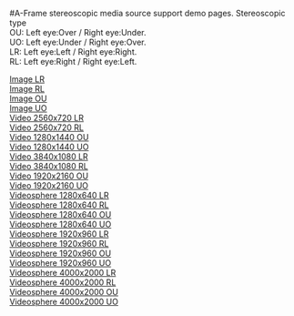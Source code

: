 #A-Frame stereoscopic media source support demo pages.
Stereoscopic type  
OU: Left eye:Over  / Right eye:Under.  
UO: Left eye:Under / Right eye:Over.  
LR: Left eye:Left  / Right eye:Right.  
RL: Left eye:Right / Right eye:Left.  
   
[Image LR](https://gtk2k.github.io/aframe_stereoscopic/aframe_image_lr.html)  
[Image RL](https://gtk2k.github.io/aframe_stereoscopic/aframe_image_rl.html)  
[Image OU](https://gtk2k.github.io/aframe_stereoscopic/aframe_image_ou.html)  
[Image UO](https://gtk2k.github.io/aframe_stereoscopic/aframe_image_uo.html)  
[Video 2560x720 LR](https://gtk2k.github.io/aframe_stereoscopic/aframe_video_2560x720_lr.html)  
[Video 2560x720 RL](https://gtk2k.github.io/aframe_stereoscopic/aframe_video_2560x720_rl.html)  
[Video 1280x1440 OU](https://gtk2k.github.io/aframe_stereoscopic/aframe_video_1280x1440_ou.html)  
[Video 1280x1440 UO](https://gtk2k.github.io/aframe_stereoscopic/aframe_video_1280x1440_uo.html)  
[Video 3840x1080 LR](https://gtk2k.github.io/aframe_stereoscopic/aframe_video_3840x1080_lr.html)  
[Video 3840x1080 RL](https://gtk2k.github.io/aframe_stereoscopic/aframe_video_3840x1080_rl.html)  
[Video 1920x2160 OU](https://gtk2k.github.io/aframe_stereoscopic/aframe_video_1920x2160_ou.html)  
[Video 1920x2160 UO](https://gtk2k.github.io/aframe_stereoscopic/aframe_video_1920x2160_uo.html)  
[Videosphere 1280x640 LR](https://gtk2k.github.io/aframe_stereoscopic/aframe_videosphere_1280x640_lr.html)  
[Videosphere 1280x640 RL](https://gtk2k.github.io/aframe_stereoscopic/aframe_videosphere_1280x640_rl.html)  
[Videosphere 1280x640 OU](https://gtk2k.github.io/aframe_stereoscopic/aframe_videosphere_1280x640_ou.html)  
[Videosphere 1280x640 UO](https://gtk2k.github.io/aframe_stereoscopic/aframe_videosphere_1280x640_uo.html)  
[Videosphere 1920x960 LR](https://gtk2k.github.io/aframe_stereoscopic/aframe_videosphere_1920x960_lr.html)  
[Videosphere 1920x960 RL](https://gtk2k.github.io/aframe_stereoscopic/aframe_videosphere_1920x960_rl.html)  
[Videosphere 1920x960 OU](https://gtk2k.github.io/aframe_stereoscopic/aframe_videosphere_1920x960_ou.html)  
[Videosphere 1920x960 UO](https://gtk2k.github.io/aframe_stereoscopic/aframe_videosphere_1920x960_uo.html)  
[Videosphere 4000x2000 LR](https://gtk2k.github.io/aframe_stereoscopic/aframe_videosphere_4000x2000_lr.html)  
[Videosphere 4000x2000 RL](https://gtk2k.github.io/aframe_stereoscopic/aframe_videosphere_4000x2000_rl.html)  
[Videosphere 4000x2000 OU](https://gtk2k.github.io/aframe_stereoscopic/aframe_videosphere_4000x2000_ou.html)  
[Videosphere 4000x2000 UO](https://gtk2k.github.io/aframe_stereoscopic/aframe_videosphere_4000x2000_uo.html)

